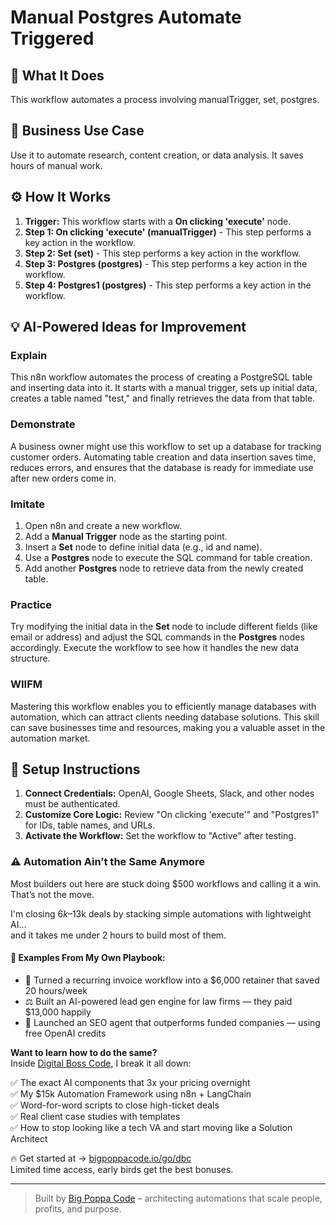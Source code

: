 # Manual Postgres Automate Triggered

## 🚀 What It Does
This workflow automates a process involving manualTrigger, set, postgres.

## 💼 Business Use Case
Use it to automate research, content creation, or data analysis. It saves hours of manual work.

## ⚙️ How It Works
1.  **Trigger:** This workflow starts with a **On clicking 'execute'** node.
2. **Step 1: On clicking 'execute' (manualTrigger)** - This step performs a key action in the workflow.
3. **Step 2: Set (set)** - This step performs a key action in the workflow.
4. **Step 3: Postgres (postgres)** - This step performs a key action in the workflow.
5. **Step 4: Postgres1 (postgres)** - This step performs a key action in the workflow.

## 💡 AI-Powered Ideas for Improvement
### Explain
This n8n workflow automates the process of creating a PostgreSQL table and inserting data into it. It starts with a manual trigger, sets up initial data, creates a table named "test," and finally retrieves the data from that table.

### Demonstrate
A business owner might use this workflow to set up a database for tracking customer orders. Automating table creation and data insertion saves time, reduces errors, and ensures that the database is ready for immediate use after new orders come in.

### Imitate
1. Open n8n and create a new workflow.
2. Add a **Manual Trigger** node as the starting point.
3. Insert a **Set** node to define initial data (e.g., id and name).
4. Use a **Postgres** node to execute the SQL command for table creation.
5. Add another **Postgres** node to retrieve data from the newly created table.

### Practice
Try modifying the initial data in the **Set** node to include different fields (like email or address) and adjust the SQL commands in the **Postgres** nodes accordingly. Execute the workflow to see how it handles the new data structure.

### WIIFM
Mastering this workflow enables you to efficiently manage databases with automation, which can attract clients needing database solutions. This skill can save businesses time and resources, making you a valuable asset in the automation market.

## 🔧 Setup Instructions
1. **Connect Credentials:** OpenAI, Google Sheets, Slack, and other nodes must be authenticated.
2. **Customize Core Logic:** Review "On clicking 'execute'" and "Postgres1" for IDs, table names, and URLs.
3. **Activate the Workflow:** Set the workflow to "Active" after testing.

### ⚠️ Automation Ain’t the Same Anymore

Most builders out here are stuck doing $500 workflows and calling it a win.  
That’s not the move.  

I'm closing $6k–$13k deals by stacking simple automations with lightweight AI...  
and it takes me under 2 hours to build most of them.

#### 🧠 Examples From My Own Playbook:
- 🔁 Turned a recurring invoice workflow into a $6,000 retainer that saved 20 hours/week  
- ⚖️ Built an AI-powered lead gen engine for law firms — they paid $13,000 happily  
- 🚀 Launched an SEO agent that outperforms funded companies — using free OpenAI credits  

**Want to learn how to do the same?**  
Inside [Digital Boss Code](https://bigpoppacode.io/go/dbc), I break it all down:

✅ The exact AI components that 3x your pricing overnight  
✅ My $15k Automation Framework using n8n + LangChain  
✅ Word-for-word scripts to close high-ticket deals  
✅ Real client case studies with templates  
✅ How to stop looking like a tech VA and start moving like a Solution Architect  

🔥 Get started at → [bigpoppacode.io/go/dbc](https://bigpoppacode.io/go/dbc)  
Limited time access, early birds get the best bonuses.

---
> Built by [Big Poppa Code](https://bigpoppacode.io) – architecting automations that scale people, profits, and purpose.
